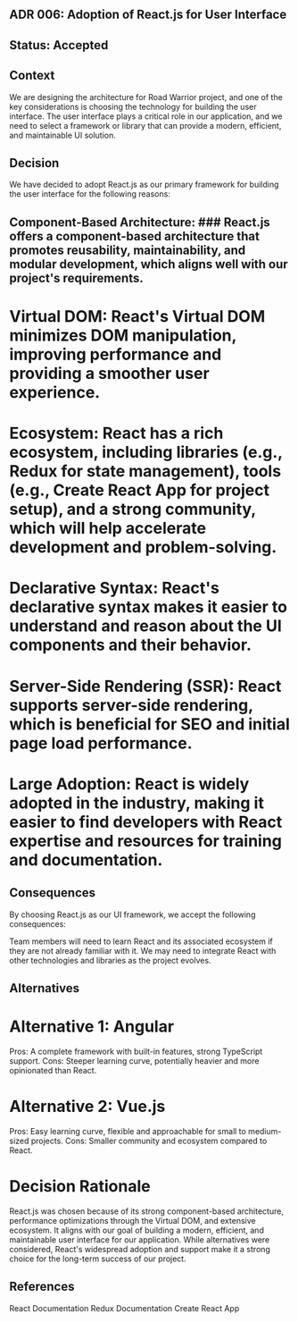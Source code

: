 ## ADR 006: Adoption of React.js for User Interface

## Status: Accepted

## Context
We are designing the architecture for Road Warrior project, and one of the key considerations is choosing the technology for building the user interface. The user interface plays a critical role in our application, and we need to select a framework or library that can provide a modern, efficient, and maintainable UI solution.

## Decision
We have decided to adopt React.js as our primary framework for building the user interface for the following reasons:

## Component-Based Architecture: ### React.js offers a component-based architecture that promotes reusability, maintainability, and modular development, which aligns well with our project's requirements.

# Virtual DOM: React's Virtual DOM minimizes DOM manipulation, improving performance and providing a smoother user experience.

# Ecosystem: React has a rich ecosystem, including libraries (e.g., Redux for state management), tools (e.g., Create React App for project setup), and a strong community, which will help accelerate development and problem-solving.

# Declarative Syntax: React's declarative syntax makes it easier to understand and reason about the UI components and their behavior.

# Server-Side Rendering (SSR): React supports server-side rendering, which is beneficial for SEO and initial page load performance.

# Large Adoption: React is widely adopted in the industry, making it easier to find developers with React expertise and resources for training and documentation.

## Consequences
By choosing React.js as our UI framework, we accept the following consequences:

Team members will need to learn React and its associated ecosystem if they are not already familiar with it.
We may need to integrate React with other technologies and libraries as the project evolves.
## Alternatives
# Alternative 1: Angular
Pros: A complete framework with built-in features, strong TypeScript support.
Cons: Steeper learning curve, potentially heavier and more opinionated than React.
# Alternative 2: Vue.js
Pros: Easy learning curve, flexible and approachable for small to medium-sized projects.
Cons: Smaller community and ecosystem compared to React.
# Decision Rationale
React.js was chosen because of its strong component-based architecture, performance optimizations through the Virtual DOM, and extensive ecosystem. It aligns with our goal of building a modern, efficient, and maintainable user interface for our application. While alternatives were considered, React's widespread adoption and support make it a strong choice for the long-term success of our project.

## References
React Documentation
Redux Documentation
Create React App
